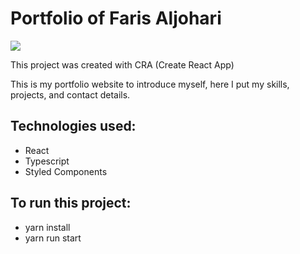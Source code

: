 # Portfolio of Faris Aljohari

<img src ="https://github.com/CodeFaris/CodeFaris/blob/5920a79f4c5977332a67caf91125241cf0fc46b5/www.FarisAljohari.in.png" />
 
This project was created with CRA (Create React App)

This is my portfolio website to introduce myself, here I put my skills, projects, and contact details.

## Technologies used:
- React
- Typescript
- Styled Components
 
## To run this project:
- yarn install
- yarn run start